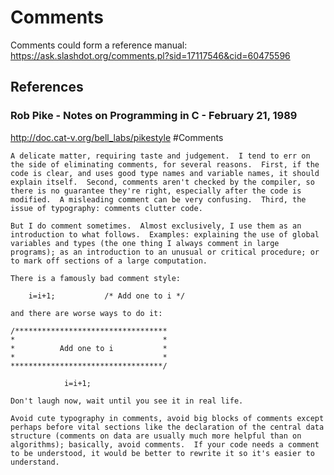 Comments
========


Comments could form a reference manual:
	https://ask.slashdot.org/comments.pl?sid=17117546&cid=60475596




References
----------

### Rob Pike - Notes on Programming in C - February 21, 1989

http://doc.cat-v.org/bell_labs/pikestyle	#Comments


	A delicate matter, requiring taste and judgement.  I tend to err on the side of eliminating comments, for several reasons.  First, if the code is clear, and uses good type names and variable names, it should explain itself.  Second, comments aren't checked by the compiler, so there is no guarantee they're right, especially after the code is modified.  A misleading comment can be very confusing.  Third, the issue of typography: comments clutter code.

	But I do comment sometimes.  Almost exclusively, I use them as an introduction to what follows.  Examples: explaining the use of global variables and types (the one thing I always comment in large programs); as an introduction to an unusual or critical procedure; or to mark off sections of a large computation.

	There is a famously bad comment style:

		i=i+1;           /* Add one to i */

	and there are worse ways to do it:

	/**********************************
	*                                 *
	*          Add one to i           *
	*                                 *
	**********************************/

				i=i+1;

	Don't laugh now, wait until you see it in real life.

	Avoid cute typography in comments, avoid big blocks of comments except perhaps before vital sections like the declaration of the central data structure (comments on data are usually much more helpful than on algorithms); basically, avoid comments.  If your code needs a comment to be understood, it would be better to rewrite it so it's easier to understand.
